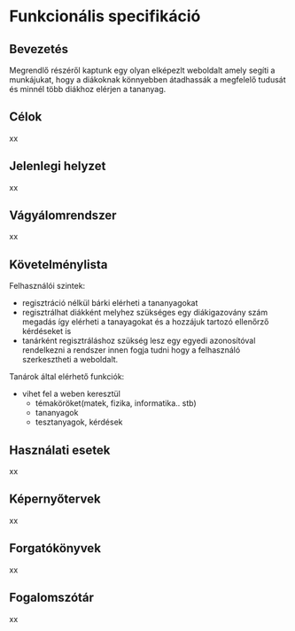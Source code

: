 # Funkcionális specifikáció

## Bevezetés
 Megrendlő részéről kaptunk egy olyan elképezlt weboldalt amely segíti a munkájukat, hogy a diákoknak könnyebben átadhassák a megfelelő tudusát és minnél több diákhoz elérjen a tananyag.

## Célok
xx

## Jelenlegi helyzet
xx

## Vágyálomrendszer
xx

## Követelménylista
Felhasználói szintek:
 - regisztráció nélkül bárki elérheti a tananyagokat
 - regisztrálhat diákként melyhez szükséges egy diákigazovány szám megadás így elérheti a tanayagokat és a hozzájuk tartozó ellenőrző kérdéseket is
 - tanárként regisztráláshoz szükség lesz egy egyedi azonosítóval rendelkezni a rendszer innen fogja tudni hogy a felhasználó szerkesztheti a weboldalt.
  
Tanárok által elérhető funkciók:
  - vihet fel a weben keresztül
      - témaköröket(matek, fizika, informatika.. stb)
      - tananyagok
      - tesztanyagok, kérdések


## Használati esetek
xx

## Képernyőtervek
xx

## Forgatókönyvek
xx

## Fogalomszótár
xx
